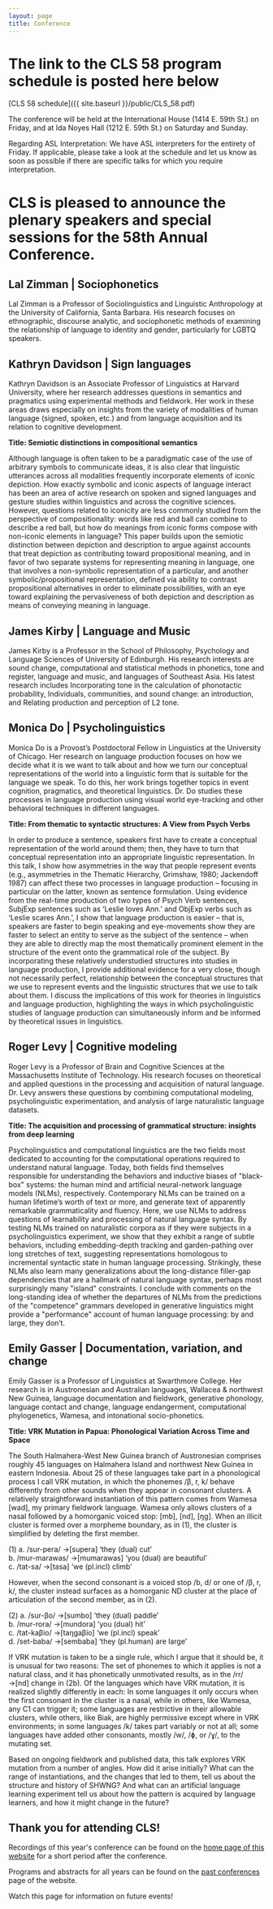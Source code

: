 ```yaml
---
layout: page
title: Conference
---
```


<h1>The link to the CLS 58 program schedule is posted here below</h1>
[CLS 58 schedule]({{ site.baseurl }}/public/CLS_58.pdf)

The conference will be held at the International House (1414 E. 59th St.) on Friday, and at Ida Noyes Hall (1212 E. 59th St.) on Saturday and Sunday.

Regarding ASL Interpretation: We have ASL interpreters for the entirety of Friday. If applicable, please take a look at the schedule and let us know as soon as possible if there are specific talks for which you require interpretation.

<h1>CLS is pleased to announce the plenary speakers and special sessions for the 58th Annual Conference.</h1>

## **Lal Zimman | Sociophonetics**
Lal Zimman is a Professor of Sociolinguistics and Linguistic Anthropology at the University of California, Santa Barbara. His research focuses on ethnographic, discourse analytic, and sociophonetic methods of examining the relationship of language to identity and gender, particularly for LGBTQ speakers.



## **Kathryn Davidson | Sign languages**
Kathryn Davidson is an Associate Professor of Linguistics at Harvard University, where her research addresses questions in semantics and pragmatics using experimental methods and fieldwork. Her work in these areas draws especially on insights from the variety of modalities of human language (signed, spoken, etc.) and from language acquisition and its relation to cognitive development.

**Title: Semiotic distinctions in compositional semantics**

Although language is often taken to be a paradigmatic case of the use of arbitrary symbols to communicate ideas, it is also clear that linguistic utterances across all modalities frequently incorporate elements of iconic depiction. How exactly symbolic and iconic aspects of language interact has been an area of active research on spoken and signed languages and gesture studies within linguistics and across the cognitive sciences. However, questions related to iconicity are less commonly studied from the perspective of compositionality: words like red and ball can combine to describe a red ball, but how do meanings from iconic forms compose with non-iconic elements in language? This paper builds upon the semiotic distinction between depiction and description to argue against accounts that treat depiction as contributing toward propositional meaning, and in favor of two separate systems for representing meaning in language, one that involves a non-symbolic representation of a particular, and another symbolic/propositional representation, defined via ability to contrast propositional alternatives in order to eliminate possibilities, with an eye toward explaining the pervasiveness of both depiction and description as means of conveying meaning in language.

## **James Kirby | Language and Music**
James Kirby is a Professor in the School of Philosophy, Psychology and Language Sciences of University of Edinburgh. His research interests are sound change, computational and statistical methods in phonetics, tone and register, language and music, and languages of Southeast Asia. His latest research includes Incorporating tone in the calculation of phonotactic probability, Individuals, communities, and sound change: an introduction, and Relating production and perception of L2 tone.

## **Monica Do | Psycholinguistics**
Monica Do is a Provost’s Postdoctoral Fellow in Linguistics at the University of Chicago. Her research on language production focuses on how we decide what it is we want to talk about and how we turn our conceptual representations of the world into a linguistic form that is suitable for the language we speak. To do this, her work brings together topics in event cognition, pragmatics, and theoretical linguistics. Dr. Do studies these processes in language production using visual world eye-tracking and other behavioral techniques in different languages.

**Title: From thematic to syntactic structures: A View from Psych Verbs**
 
In order to produce a sentence, speakers first have to create a conceptual representation of the world around them; then, they have to turn that conceptual representation into an appropriate linguistic representation. In this talk, I show how asymmetries in the way that people represent events (e.g., asymmetries in the Thematic Hierarchy, Grimshaw, 1980; Jackendoff 1987) can affect these two processes in language production – focusing in particular on the latter, known as sentence formulation. Using evidence from the real-time production of two types of Psych Verb sentences, SubjExp sentences such as ‘Leslie loves Ann.’ and ObjExp verbs such as ‘Leslie scares Ann.’, I show that language production is easier – that is, speakers are faster to begin speaking and eye-movements show they are faster to select an entity to serve as the subject of the sentence – when they are able to directly map the most thematically prominent element in the structure of the event onto the grammatical role of the subject. By incorporating these relatively understudied structures into studies in language production, I provide additional evidence for a very close, though not necessarily perfect, relationship between the conceptual structures that we use to represent events and the linguistic structures that we use to talk about them. I discuss the implications of this work for theories in linguistics and language production, highlighting the ways in which psycholinguistic studies of language production can simultaneously inform and be informed by theoretical issues in linguistics.


## **Roger Levy | Cognitive modeling**
Roger Levy is a Professor of Brain and Cognitive Sciences at the Massachusetts Institute of Technology. His research focuses on theoretical and applied questions in the processing and acquisition of natural language. Dr. Levy answers these questions by combining computational modeling, psycholinguistic experimentation, and analysis of large naturalistic language datasets.

**Title: The acquisition and processing of grammatical structure: insights from deep learning**

Psycholinguistics and computational linguistics are the two fields most dedicated to accounting for the computational operations required to understand natural language. Today, both fields find themselves responsible for understanding the behaviors and inductive biases of "black-box" systems: the human mind and artificial neural-network language models (NLMs), respectively. Contemporary NLMs can be trained on a human lifetime’s worth of text or more, and generate text of apparently remarkable grammaticality and fluency. Here, we use NLMs to address questions of learnability and processing of natural language syntax. By testing NLMs trained on naturalistic corpora as if they were subjects in a psycholinguistics experiment, we show that they exhibit a range of subtle behaviors, including embedding-depth tracking and garden-pathing over long stretches of text, suggesting representations homologous to incremental syntactic state in human language processing. Strikingly, these NLMs also learn many generalizations about the long-distance filler-gap dependencies that are a hallmark of natural language syntax, perhaps most surprisingly many "island" constraints. I conclude with comments on the long-standing idea of whether the departures of NLMs from the predictions of the "competence" grammars developed in generative linguistics might provide a "performance" account of human language processing: by and large, they don’t.


## **Emily Gasser | Documentation, variation, and change**
Emily Gasser is a Professor of Linguistics at Swarthmore College. Her research is in Austronesian and Australian languages, Wallacea & northwest New Guinea, language documentation and fieldwork, generative phonology, language contact and change, language endangerment, computational phylogenetics, Wamesa, and intonational socio-phonetics.

**Title: VRK Mutation in Papua: Phonological Variation Across Time and Space**

The South Halmahera-West New Guinea branch of Austronesian comprises roughly 45 languages on Halmahera Island and northwest New Guinea in eastern Indonesia. About 25 of these languages take part in a phonological process I call VRK mutation, in which the phonemes /β, r, k/ behave differently from other sounds when they appear in consonant clusters. A relatively straightforward instantiation of this pattern comes from Wamesa [wad], my primary fieldwork language. Wamesa only allows clusters of a nasal followed by a homorganic voiced stop: [mb], [nd], [ŋg]. When an illicit cluster is formed over a morpheme boundary, as in (1), the cluster is simplified by deleting the first member.

(1) a. /sur-pera/ →[supera] ‘they (dual) cut’ <br>
b. /mur-marawas/ →[mumarawas] ‘you (dual) are beautiful’ <br>
c. /tat-sa/ →[tasa] ‘we (pl.incl) climb’

However, when the second consonant is a voiced stop /b, d/ or one of /β, r, k/, the cluster instead surfaces as a homorganic ND cluster at the place of articulation of the second member, as in (2).

(2) a. /sur-βo/ →[sumbo] ‘they (dual) paddle’ <br>
b. /mur-rora/ →[mundora] ‘you (dual) hit’ <br>
c. /tat-kaβio/ →[taŋgaβio] ‘we (pl.incl) speak’ <br>
d. /set-baba/ →[sembaba] ‘they (pl.human) are large’

If VRK mutation is taken to be a single rule, which I argue that it should be, it is unusual for two reasons: The set of phonemes to which it applies is not a natural class, and it has phonetically unmotivated results, as in the /rr/ →[nd] change in (2b). Of the languages which have VRK mutation, it is realized slightly differently in each: In some languages it only occurs when the first consonant in the cluster is a nasal, while in others, like Wamesa, any C1 can trigger it; some languages are restrictive in their allowable clusters, while others, like Biak, are highly permissive except where in VRK environments; in some languages /k/ takes part variably or not at all; some languages have added other consonants, mostly /w/, /ɸ, or /ɣ/, to the mutating set.

Based on ongoing fieldwork and published data, this talk explores VRK mutation from a number of angles. How did it arise initially? What can the range of instantiations, and the changes that led to them, tell us about the structure and history of SHWNG? And what can an artificial language learning experiment tell us about how the pattern is acquired by language learners, and how it might change in the future?



## Thank you for attending CLS!

Recordings of this year's conference can be found on the [home page of this website](https://chicagolinguisticsociety.org) for a short period after the conference.

Programs and abstracts for all years can be found on the [past conferences](https:/chicagolinguisticsociety.org/past.html) page of the website.

Watch this page for information on future events!  
